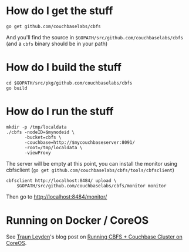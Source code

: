 

How do I get the stuff
======================

    go get github.com/couchbaselabs/cbfs

And you'll find the source in
`$GOPATH/src/github.com/couchbaselabs/cbfs` (and a `cbfs` binary
should be in your path)

How do I build the stuff
========================

```
cd $GOPATH/src/pkg/github.com/couchbaselabs/cbfs
go build
```

How do I run the stuff
======================

```
mkdir -p /tmp/localdata
./cbfs -nodeID=$mynodeid \
       -bucket=cbfs \
       -couchbase=http://$mycouchbaseserver:8091/
       -root=/tmp/localdata \
       -viewProxy
```

The server will be empty at this point, you can install the monitor
using cbfsclient (`go get github.com/couchbaselabs/cbfs/tools/cbfsclient`)

```
cbfsclient http://localhost:8484/ upload \
    $GOPATH/src/github.com/couchbaselabs/cbfs/monitor monitor
```

Then go to [http://localhost:8484/monitor/](http://localhost:8484/monitor/)

Running on Docker / CoreOS
==========================

See [Traun Leyden](https://github.com/tleyden)'s blog post on [Running CBFS + Couchbase Cluster on CoreOS](http://tleyden.github.io/blog/2014/11/14/running-cbfs/).
